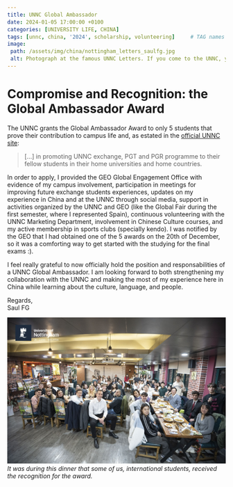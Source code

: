 ```yaml
---
title: UNNC Global Ambassador
date: 2024-01-05 17:00:00 +0100
categories: [UNIVERSITY LIFE, CHINA]
tags: [unnc, china, '2024', scholarship, volunteering]     # TAG names should always be lowercase
image:
 path: /assets/img/china/nottingham_letters_saulfg.jpg
 alt: Photograph at the famous UNNC Letters. If you come to the UNNC, you must take a picture here!!! Jumping while taking the picture is highly advisable for enhanced enjoyment.
---
```


# Compromise and Recognition: the Global Ambassador Award

The UNNC grants the Global Ambassador Award to only 5 students that prove their contribution to campus life and, as estated in the [official UNNC site](https://web.archive.org/web/20240623105625/https://www.nottingham.edu.cn/en/global/scholarship/scholarship-for-non-degree-students.aspx):
> [...] in promoting UNNC exchange, PGT and PGR programme to their fellow students in their home universities and home countries. 

In order to apply, I provided the GEO Global Engagement Office with evidence of my campus involvement, participation in meetings for improving future exchange students experiences, updates on my experience in China and at the UNNC through social media, support in activities organized by the UNNC and GEO (like the Global Fair during the first semester, where I represented Spain), continuous volunteering with the UNNC Marketing Department, involvement in Chinese Culture courses, and my active membership in sports clubs (specially kendo). I was notified by the GEO that I had obtained one of the 5 awards on the 20th of December, so it was a comforting way to get started with the studying for the final exams :).

I feel really grateful to now officially hold the position and responsabilities of a UNNC Global Ambassador. I am looking forward to both strengthening my collaboration with the UNNC and making the most of my experience here in China while learning about the culture, language, and people.

Regards, \
Saul FG

![A group of UNNC students at a formal dinner.](/assets/img/china/globalAmbassador/unnc_formal_dinner_awards.jpg)
_It was during this dinner that some of us, international students, received the recognition for the award._